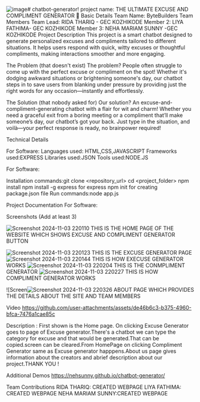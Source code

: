 ![image](https://github.com/user-attachments/assets/6241b10a-69ce-4037-902c-5b3dab8d08c8)# chatbot-generator!
project name: THE ULTIMATE EXCUSE AND COMPLIMENT GENERATOR 🎯
Basic Details
Team Name: ByteBuilders
Team Members
Team Lead:
RIDA THARIQ - GEC KOZHIKODE
Member 2: 
LIYA FATHIMA- GEC KOZHIKODE
Member 3: 
NEHA MARIAM SUNNY -GEC KOZHIKODE
Project Description
This project is a smart chatbot designed to generate personalized excuses and compliments tailored to different situations. It helps users respond with quick, witty excuses or thoughtful compliments, making interactions smoother and more engaging.

The Problem (that doesn't exist)
The problem? People often struggle to come up with the perfect excuse or compliment on the spot! Whether it's dodging awkward situations or brightening someone's day, our chatbot steps in to save users from blanking under pressure by providing just the right words for any occasion—instantly and effortlessly.

The Solution (that nobody asked for)
Our solution? An excuse-and-compliment-generating chatbot with a flair for wit and charm! Whether you need a graceful exit from a boring meeting or a compliment that’ll make someone’s day, our chatbot’s got your back. Just type in the situation, and voilà—your perfect response is ready, no brainpower required!

Technical Details

For Software:
Languages used: HTML,CSS,JAVASCRIPT
Frameworks used:EXPRESS
Libraries used:JSON
Tools used:NODE.JS

For Software:

Installation
commands:git clone <repository_url>
cd <project_folder>
npm install
npm install -g express for express
npm init  for creating package.json file
Run
commands:node app.js


Project Documentation
For Software:

Screenshots (Add at least 3)

![Screenshot 2024-11-03 220110](https://github.com/user-attachments/assets/da24c373-ce9a-454e-97f2-a4bb7a2df4df)
THIS IS THE HOME PAGE OF THE WEBSITE WHICH SHOWS EXCUSE AND COMPLIMENT GENERATOR BUTTON

![Screenshot 2024-11-03 220123](https://github.com/user-attachments/assets/01ea01f4-1b50-413d-8f69-c31d89cd4a7d)
THIS IS THE EXCUSE GENERATOR PAGE
![Screenshot 2024-11-03 220144](https://github.com/user-attachments/assets/ae564ca9-95e2-4445-af8d-8fbce739610c)
THIS IS HOW EXECUSE GENERATOR WORKS
![Screenshot 2024-11-03 220204](https://github.com/user-attachments/assets/8e072598-d407-4ef8-b565-de8759324ce7)
THIS IS THE CONMPLIMENT GENERATOR
![Screenshot 2024-11-03 220227](https://github.com/user-attachments/assets/1e705ab2-51a0-471a-98f8-963ea95fb563)
THIS IS HOW COMPLIMENT GENERATOR WORKS

![Screen![Screenshot 2024-11-03 220326](https://github.com/user-attachments/assets/4ef2546a-0ea1-4259-b442-11b36724087d)
ABOUT PAGE WHICH PROVIDES THE DETAILS ABOUT THE SITE AND TEAM MEMBERS

Video
https://github.com/user-attachments/assets/de46b6c3-b375-4960-bfca-7476a1cae85c

Description : 
First shown is the Home page. On clicking Excuse Generator goes to page of Excuse generator.There's a chatbot we can type the category for excuse and that would be generated.That can be copied.screen can be cleared.From HomePage on clicking Compliment Generator same as Excuse generator happpens.About us page gives information about the creators and abrief description about our project.THANK YOU !




Additional Demos
https://nehsunny.github.io/chatbot-generator/

Team Contributions
RIDA THARIQ: CREATED WEBPAGE
LIYA FATHIMA: CREATED WEBPAGE
NEHA MARIAM SUNNY:CREATED WEBPAGE
